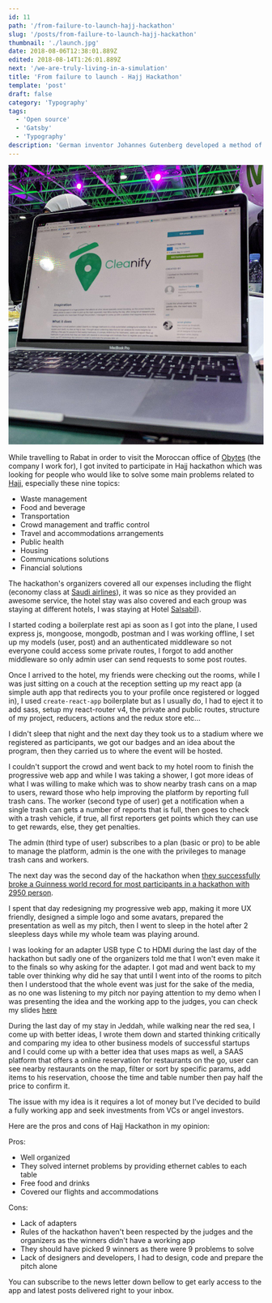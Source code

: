 ```yaml
---
id: 11
path: '/from-failure-to-launch-hajj-hackathon'
slug: '/posts/from-failure-to-launch-hajj-hackathon'
thumbnail: './launch.jpg'
date: 2018-08-06T12:38:01.889Z
edited: 2018-08-14T1:26:01.889Z
next: '/we-are-truly-living-in-a-simulation'
title: 'From failure to launch - Hajj Hackathon'
template: 'post'
draft: false
category: 'Typography'
tags:
  - 'Open source'
  - 'Gatsby'
  - 'Typography'
description: 'German inventor Johannes Gutenberg developed a method of movable type and used it to create one of the western world’s first major printed books, the “Forty–Two–Line” Bible.'
---
```


![Cleanify](launch.jpg 'Follow me on Instagram to see more : https://www.instagram.com/doananh23419')

While travelling to Rabat in order to visit the Moroccan office of [Obytes](https://obytes.com) (the company I work for), I got invited to participate in Hajj hackathon which was looking for people who would like to solve some main problems related to [Hajj](https://en.wikipedia.org/wiki/Hajj), especially these nine topics:

- Waste management
- Food and beverage
- Transportation
- Crowd management and traffic control
- Travel and accommodations arrangements
- Public health
- Housing
- Communications solutions
- Financial solutions

The hackathon's organizers covered all our expenses including the flight (economy class at [Saudi airlines](https://www.saudia.com/?ref=https://doananh234.com)), it was so nice as they provided an awesome service, the hotel stay was also covered and each group was staying at different hotels, I was staying at Hotel [Salsabil](https://warwickhotels.com/salsabil/)).

I started coding a boilerplate rest api as soon as I got into the plane, I used express js, mongoose, mongodb, postman and I was working offline, I set up my models (user, post) and an authenticated middleware so not everyone could access some private routes, I forgot to add another middleware so only admin user can send requests to some post routes.

Once I arrived to the hotel, my friends were checking out the rooms, while I was just sitting on a couch at the reception setting up my react app (a simple auth app that redirects you to your profile once registered or logged in), I used `create-react-app` boilerplate but as I usually do, I had to eject it to add sass, setup my react-router v4, the private and public routes, structure of my project, reducers, actions and the redux store etc...

I didn't sleep that night and the next day they took us to a stadium where we registered as participants, we got our badges and an idea about the program, then they carried us to where the event will be hosted.

I couldn't support the crowd and went back to my hotel room to finish the progressive web app and while I was taking a shower, I got more ideas of what I was willing to make which was to show nearby trash cans on a map to users, reward those who help improving the platform by reporting full trash cans. The worker (second type of user) get a notification when a single trash can gets a number of reports that is full, then goes to check with a trash vehicle, if true, all first reporters get points which they can use to get rewards, else, they get penalties.

The admin (third type of user) subscribes to a plan (basic or pro) to be able to manage the platform, admin is the one with the privileges to manage trash cans and workers.

The next day was the second day of the hackathon when [they successfully broke a Guinness world record for most participants in a hackathon with 2950 person](http://www.arabnews.com/node/1350066/saudi-arabia).

I spent that day redesigning my progressive web app, making it more UX friendly, designed a simple logo and some avatars, prepared the presentation as well as my pitch, then I went to sleep in the hotel after 2 sleepless days while my whole team was playing around.

I was looking for an adapter USB type C to HDMI during the last day of the hackathon but sadly one of the organizers told me that I won't even make it to the finals so why asking for the adapter. I got mad and went back to my table over thinking why did he say that until I went into of the rooms to pitch then I understood that the whole event was just for the sake of the media, as no one was listening to my pitch nor paying attention to my demo when I was presenting the idea and the working app to the judges, you can check my slides [here](https://docs.google.com/presentation/d/1NT1ganL9jGxdlnRllixDjfvApM3hcC2IyXvP9zncLNo)

During the last day of my stay in Jeddah, while walking near the red sea, I come up with better ideas, I wrote them down and started thinking critically and comparing my idea to other business models of successful startups and I could come up with a better idea that uses maps as well, a SAAS platform that offers a online reservation for restaurants on the go, user can see nearby restaurants on the map, filter or sort by specific params, add items to his reservation, choose the time and table number then pay half the price to confirm it.

The issue with my idea is it requires a lot of money but I’ve decided to build a fully working app and seek investments from VCs or angel investors.

Here are the pros and cons of Hajj Hackathon in my opinion:

Pros:

- Well organized
- They solved internet problems by providing ethernet cables to each table
- Free food and drinks
- Covered our flights and accommodations

Cons:

- Lack of adapters
- Rules of the hackathon haven't been respected by the judges and the organizers as the winners didn't have a working app
- They should have picked 9 winners as there were 9 problems to solve
- Lack of designers and developers, I had to design, code and prepare the pitch alone

You can subscribe to the news letter down bellow to get early access to the app and latest posts delivered right to your inbox.
